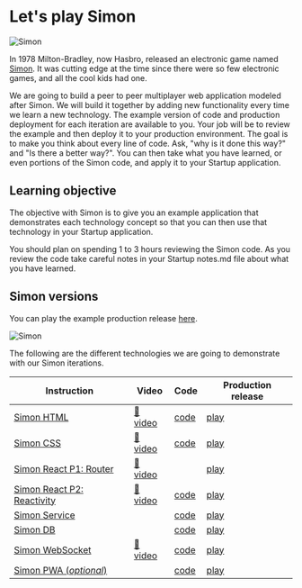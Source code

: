 # Let's play Simon

![Simon](simon.png)

In 1978 Milton-Bradley, now Hasbro, released an electronic game named [Simon](<https://en.wikipedia.org/wiki/Simon_(game)>). It was cutting edge at the time since there were so few electronic games, and all the cool kids had one.

We are going to build a peer to peer multiplayer web application modeled after Simon. We will build it together by adding new functionality every time we learn a new technology. The example version of code and production deployment for each iteration are available to you. Your job will be to review the example and then deploy it to your production environment. The goal is to make you think about every line of code. Ask, "why is it done this way?" and "Is there a better way?". You can then take what you have learned, or even portions of the Simon code, and apply it to your Startup application.

## Learning objective

The objective with Simon is to give you an example application that demonstrates each technology concept so that you can then use that technology in your Startup application.

You should plan on spending 1 to 3 hours reviewing the Simon code. As you review the code take careful notes in your Startup notes.md file about what you have learned.

## Simon versions

You can play the example production release [here](https://simon.cs260.click).

![Simon](../startup/simonPlay.gif)

The following are the different technologies we are going to demonstrate with our Simon iterations.

| Instruction                                                          | Video                                    | Code                                                                | Production release                          |
| -------------------------------------------------------------------- | ---------------------------------------- | ------------------------------------------------------------------- | ------------------------------------------- |
| [Simon HTML](../../simon/simonHtml/simonHtml.md)                     | [🎥 video](https://youtu.be/zg7eDNRMnWA) | [code](https://github.com/webprogramming260/simon-html#readme)      | [play](https://simon-html.cs260.click)      |
| [Simon CSS](../../simon/simonCss/simonCss.md)                        | [🎥 video](https://youtu.be/N7DVKsvUJgM) | [code](https://github.com/webprogramming260/simon-css#readme)       | [play](https://simon-css.cs260.click)       |
| [Simon React P1: Router](../../simon/simonReact/simonReactP1.md)     | [🎥 video](https://youtu.be/-Gv27DPUPbQ) |                                                                     | [play](https://simon-react.cs260.click)     |
| [Simon React P2: Reactivity](../../simon/simonReact/simonReactP2.md) | [🎥 video](https://youtu.be/xmH_DJF7kOQ) | [code](https://github.com/webprogramming260/simon-react#readme)     | [play](https://simon-react.cs260.click)     |
| [Simon Service](../../simon/simonService/simonService.md)            |                                          | [code](https://github.com/webprogramming260/simon-service#readme)   | [play](https://simon-service.cs260.click)   |
| [Simon DB](../../simon/simonDb/simonDb.md)                           |                                          | [code](https://github.com/webprogramming260/simon-db#readme)        | [play](https://simon-db.cs260.click)        |
| [Simon WebSocket](../../simon/simonWebSocket/simonWebSocket.md)      | [🎥 video](https://youtu.be/oVO2VIG0zfI) | [code](https://github.com/webprogramming260/simon-websocket#readme) | [play](https://simon-websocket.cs260.click) |
| [Simon PWA (_optional_)](../../simon/simonPwa/simonPwa.md)           |                                          | [code](https://github.com/webprogramming260/simon-pwa#readme)       | [play](https://simon-pwa.cs260.click)       |
